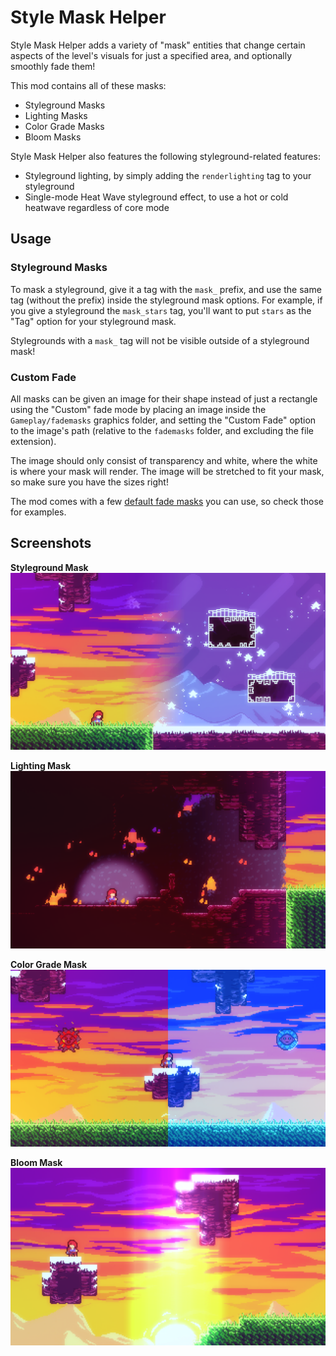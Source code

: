 # Style Mask Helper

Style Mask Helper adds a variety of "mask" entities that change certain aspects of the level's visuals for just a specified area, and optionally smoothly fade them!

This mod contains all of these masks:

- Styleground Masks
- Lighting Masks
- Color Grade Masks
- Bloom Masks

Style Mask Helper also features the following styleground-related features:

- Styleground lighting, by simply adding the `renderlighting` tag to your styleground
- Single-mode Heat Wave styleground effect, to use a hot or cold heatwave regardless of core mode

## Usage

### Styleground Masks

To mask a styleground, give it a tag with the `mask_` prefix, and use the same tag (without the prefix) inside the styleground mask options. For example, if you give a styleground the `mask_stars` tag, you'll want to put `stars` as the "Tag" option for your styleground mask.

Stylegrounds with a `mask_` tag will not be visible outside of a styleground mask!

### Custom Fade

All masks can be given an image for their shape instead of just a rectangle using the "Custom" fade mode by placing an image inside the `Gameplay/fademasks` graphics folder, and setting the "Custom Fade" option to the image's path (relative to the `fademasks` folder, and excluding the file extension).

The image should only consist of transparency and white, where the white is where your mask will render. The image will be stretched to fit your mask, so make sure you have the sizes right!

The mod comes with a few [default fade masks](Graphics/Atlases/Gameplay/fademasks/) you can use, so check those for examples.

## Screenshots

**Styleground Mask**
![Screenshot](.github/images/stylegroundMask.png)

**Lighting Mask**
![Screenshot](.github/images/lightingMask.png)

**Color Grade Mask**
![Screenshot](.github/images/colorGradeMask.png)

**Bloom Mask**
![Screenshot](.github/images/bloomMask.png)
